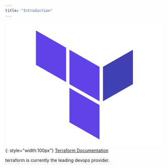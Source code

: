 ```yaml
---
title: "Introduction"
---
```


![terraform](../../assets/images/terraform.png "terraform"){: style="width:100px"} [Terraform Documentation](/devops/terraform/intro)

terraform is currently the leading devops provider. 